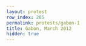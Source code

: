 ```yaml
---
layout: protest
row_index: 285
permalink: protests/gabon-1
title: Gabon, March 2012
hidden: true
---
```

